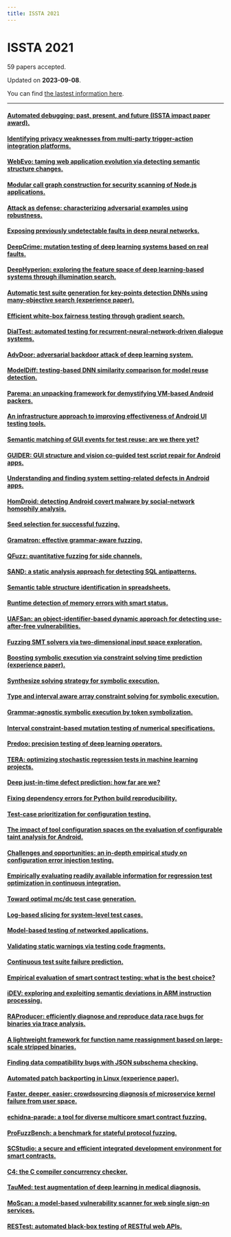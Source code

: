 ```yaml
---
title: ISSTA 2021
---
```


# ISSTA 2021

59 papers accepted.

Updated on **2023-09-08**.



You can find [the lastest information here](https://dblp.org/db/conf/issta/issta2021.html).

---

#### [Automated debugging: past, present, and future (ISSTA impact paper award).](https://doi.org/10.1145/3460319.3472397)

#### [Identifying privacy weaknesses from multi-party trigger-action integration platforms.](https://doi.org/10.1145/3460319.3464838)

#### [WebEvo: taming web application evolution via detecting semantic structure changes.](https://doi.org/10.1145/3460319.3464800)

#### [Modular call graph construction for security scanning of Node.js applications.](https://doi.org/10.1145/3460319.3464836)

#### [Attack as defense: characterizing adversarial examples using robustness.](https://doi.org/10.1145/3460319.3464822)

#### [Exposing previously undetectable faults in deep neural networks.](https://doi.org/10.1145/3460319.3464801)

#### [DeepCrime: mutation testing of deep learning systems based on real faults.](https://doi.org/10.1145/3460319.3464825)

#### [DeepHyperion: exploring the feature space of deep learning-based systems through illumination search.](https://doi.org/10.1145/3460319.3464811)

#### [Automatic test suite generation for key-points detection DNNs using many-objective search (experience paper).](https://doi.org/10.1145/3460319.3464802)

#### [Efficient white-box fairness testing through gradient search.](https://doi.org/10.1145/3460319.3464820)

#### [DialTest: automated testing for recurrent-neural-network-driven dialogue systems.](https://doi.org/10.1145/3460319.3464829)

#### [AdvDoor: adversarial backdoor attack of deep learning system.](https://doi.org/10.1145/3460319.3464809)

#### [ModelDiff: testing-based DNN similarity comparison for model reuse detection.](https://doi.org/10.1145/3460319.3464816)

#### [Parema: an unpacking framework for demystifying VM-based Android packers.](https://doi.org/10.1145/3460319.3464839)

#### [An infrastructure approach to improving effectiveness of Android UI testing tools.](https://doi.org/10.1145/3460319.3464828)

#### [Semantic matching of GUI events for test reuse: are we there yet?](https://doi.org/10.1145/3460319.3464827)

#### [GUIDER: GUI structure and vision co-guided test script repair for Android apps.](https://doi.org/10.1145/3460319.3464830)

#### [Understanding and finding system setting-related defects in Android apps.](https://doi.org/10.1145/3460319.3464806)

#### [HomDroid: detecting Android covert malware by social-network homophily analysis.](https://doi.org/10.1145/3460319.3464833)

#### [Seed selection for successful fuzzing.](https://doi.org/10.1145/3460319.3464795)

#### [Gramatron: effective grammar-aware fuzzing.](https://doi.org/10.1145/3460319.3464814)

#### [QFuzz: quantitative fuzzing for side channels.](https://doi.org/10.1145/3460319.3464817)

#### [SAND: a static analysis approach for detecting SQL antipatterns.](https://doi.org/10.1145/3460319.3464818)

#### [Semantic table structure identification in spreadsheets.](https://doi.org/10.1145/3460319.3464812)

#### [Runtime detection of memory errors with smart status.](https://doi.org/10.1145/3460319.3464807)

#### [UAFSan: an object-identifier-based dynamic approach for detecting use-after-free vulnerabilities.](https://doi.org/10.1145/3460319.3464835)

#### [Fuzzing SMT solvers via two-dimensional input space exploration.](https://doi.org/10.1145/3460319.3464803)

#### [Boosting symbolic execution via constraint solving time prediction (experience paper).](https://doi.org/10.1145/3460319.3464813)

#### [Synthesize solving strategy for symbolic execution.](https://doi.org/10.1145/3460319.3464815)

#### [Type and interval aware array constraint solving for symbolic execution.](https://doi.org/10.1145/3460319.3464826)

#### [Grammar-agnostic symbolic execution by token symbolization.](https://doi.org/10.1145/3460319.3464845)

#### [Interval constraint-based mutation testing of numerical specifications.](https://doi.org/10.1145/3460319.3464808)

#### [Predoo: precision testing of deep learning operators.](https://doi.org/10.1145/3460319.3464843)

#### [TERA: optimizing stochastic regression tests in machine learning projects.](https://doi.org/10.1145/3460319.3464844)

#### [Deep just-in-time defect prediction: how far are we?](https://doi.org/10.1145/3460319.3464819)

#### [Fixing dependency errors for Python build reproducibility.](https://doi.org/10.1145/3460319.3464797)

#### [Test-case prioritization for configuration testing.](https://doi.org/10.1145/3460319.3464810)

#### [The impact of tool configuration spaces on the evaluation of configurable taint analysis for Android.](https://doi.org/10.1145/3460319.3464823)

#### [Challenges and opportunities: an in-depth empirical study on configuration error injection testing.](https://doi.org/10.1145/3460319.3464799)

#### [Empirically evaluating readily available information for regression test optimization in continuous integration.](https://doi.org/10.1145/3460319.3464834)

#### [Toward optimal mc/dc test case generation.](https://doi.org/10.1145/3460319.3464841)

#### [Log-based slicing for system-level test cases.](https://doi.org/10.1145/3460319.3464824)

#### [Model-based testing of networked applications.](https://doi.org/10.1145/3460319.3464798)

#### [Validating static warnings via testing code fragments.](https://doi.org/10.1145/3460319.3464832)

#### [Continuous test suite failure prediction.](https://doi.org/10.1145/3460319.3464840)

#### [Empirical evaluation of smart contract testing: what is the best choice?](https://doi.org/10.1145/3460319.3464837)

#### [iDEV: exploring and exploiting semantic deviations in ARM instruction processing.](https://doi.org/10.1145/3460319.3464842)

#### [RAProducer: efficiently diagnose and reproduce data race bugs for binaries via trace analysis.](https://doi.org/10.1145/3460319.3464831)

#### [A lightweight framework for function name reassignment based on large-scale stripped binaries.](https://doi.org/10.1145/3460319.3464804)

#### [Finding data compatibility bugs with JSON subschema checking.](https://doi.org/10.1145/3460319.3464796)

#### [Automated patch backporting in Linux (experience paper).](https://doi.org/10.1145/3460319.3464821)

#### [Faster, deeper, easier: crowdsourcing diagnosis of microservice kernel failure from user space.](https://doi.org/10.1145/3460319.3464805)

#### [echidna-parade: a tool for diverse multicore smart contract fuzzing.](https://doi.org/10.1145/3460319.3469076)

#### [ProFuzzBench: a benchmark for stateful protocol fuzzing.](https://doi.org/10.1145/3460319.3469077)

#### [SCStudio: a secure and efficient integrated development environment for smart contracts.](https://doi.org/10.1145/3460319.3469078)

#### [C4: the C compiler concurrency checker.](https://doi.org/10.1145/3460319.3469079)

#### [TauMed: test augmentation of deep learning in medical diagnosis.](https://doi.org/10.1145/3460319.3469080)

#### [MoScan: a model-based vulnerability scanner for web single sign-on services.](https://doi.org/10.1145/3460319.3469081)

#### [RESTest: automated black-box testing of RESTful web APIs.](https://doi.org/10.1145/3460319.3469082)

